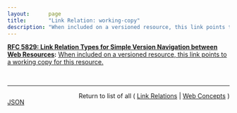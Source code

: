 ```yaml
---
layout:      page
title:       "Link Relation: working-copy"
description: "When included on a versioned resource, this link points to a working copy for this resource."
---
```


**[RFC 5829: Link Relation Types for Simple Version Navigation between Web Resources](/specs/IETF/RFC/5829 "This specification defines a set of link relation types that may be used on Web resources for navigation between a resource and other resources related to version control, such as past versions and working copies."):** [When included on a versioned resource, this link points to a working copy for this resource.](http://tools.ietf.org/html/rfc5829#section-3.3 "Read documentation for Link Relation &#34;working-copy&#34;")

<br/>
<hr/>

<p style="float : left"><a href="working-copy.json" title="JSON representing this particular Web Concept">JSON</a></p>
<p style="text-align: right">Return to list of all ( <a href="../link-relations">Link Relations</a> | <a href="../">Web Concepts</a> )</p>
